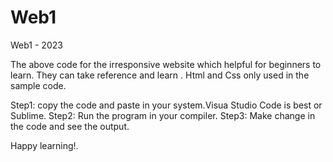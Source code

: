# Web1
Web1 - 2023

The above code for the irresponsive website which helpful for beginners to learn.
They can take reference and learn .
Html and Css only used in the sample code.


Step1:
  copy the code and paste in your system.Visua Studio Code is best or Sublime.
Step2:
  Run the program in your compiler.
Step3:
  Make change in the code and see the output.
  
Happy learning!.
